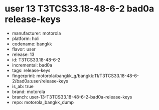 # user 13 T3TCS33.18-48-6-2 bad0a release-keys
- manufacturer: motorola
- platform: holi
- codename: bangkk
- flavor: user
- release: 13
- id: T3TCS33.18-48-6-2
- incremental: bad0a
- tags: release-keys
- fingerprint: motorola/bangkk_g/bangkk:11/T3TCS33.18-48-6-2/bad0a:user/release-keys
- is_ab: true
- brand: motorola
- branch: user-13-T3TCS33.18-48-6-2-bad0a-release-keys
- repo: motorola_bangkk_dump
